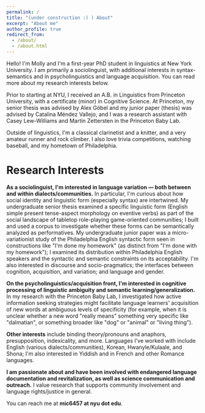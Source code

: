 ```yaml
---
permalink: /
title: "(under construction :) ) About"
excerpt: "About me"
author_profile: true
redirect_from: 
  - /about/
  - /about.html
---
```


Hello! I'm Molly and I'm a first-year PhD student in linguistics at New York University. I am primarily a sociolinguist, with additional interests in syntax-semantics and in psycholinguistics and language acquisition. You can read more about my research interests below.

Prior to starting at NYU, I received an A.B. in Linguistics from Princeton University, with a certificate (minor) in Cognitive Science. At Princeton, my senior thesis was advised by Alex Göbel and my junior paper (thesis) was advised by Catalina Méndez Vallejo, and I was a research assistant with Casey Lew-Williams and Martin Zettersten in the Princeton Baby Lab.

Outside of linguistics, I'm a classical clarinetist and a knitter, and a very amateur runner and rock climber. I also love trivia competitions, watching baseball, and my hometown of Philadelphia.

Research Interests
======

<b>As a sociolinguist, I'm interested in language variation — both between and within dialects/communities.</b> In particular, I'm curious about how social identity and linguistic form (especially syntax) are intertwined. My undergraduate senior thesis examined a specific linguistic form (English simple present tense-aspect morphology on eventive verbs) as part of the social landscape of tabletop role-playing game-oriented communities; I built and used a corpus to investigate whether these forms can be semantically analyzed as performatives. My undergraduate junior paper was a micro-variationist study of the Philadelphia English syntactic form seen in constructions like "I'm done my homework" (as distinct from "I'm done with my homework"); I examined its distribution within Philadelphia English speakers and the syntactic and semantic constraints on its acceptability. I'm also interested in discourse and socio-pragmatics; the interfaces between cognition, acquisition, and variation; and language and gender.

<b>On the psycholinguistics/acquisition front, I'm interested in cognitive processing of linguistic ambiguity and semantic learning/generalization.</b> In my research with the Princeton Baby Lab, I investigated how active information seeking strategies might facilitate language learners' acquisition of new words at ambiguous levels of specificity (for example, when it is unclear whether a new word "really means" something very specific like "dalmatian", or something broader like "dog" or "animal" or "living thing").

<b>Other interests</b> include binding theory/pronouns and anaphors, presupposition, indexicality, and more. Languages I've worked with include English (various dialects/communities), Korean, Hwanyle/Kulaale, and Shona; I'm also interested in Yiddish and in French and other Romance languages.

<b>I am passionate about and have been involved with endangered language documentation and revitalization, as well as science communication and outreach.</b> I value research that supports community involvement and language rights/justice in general.

You can reach me at <b>mic6457 at nyu dot edu</b>.
